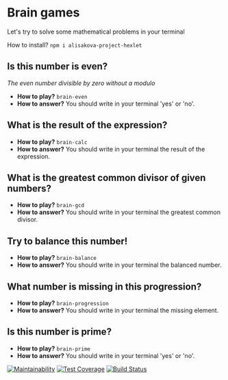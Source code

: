 Brain games
=====================
Let's try to solve some mathematical problems in your terminal

How to install?
`npm i alisakova-project-hexlet`

Is this number is even?
-----------------------------------
_The even number divisible by zero without a modulo_
* **How to play?** `brain-even`
* **How to answer?** You should write in your terminal 'yes' or 'no'.


What is the result of the expression?
-----------------------------------
* **How to play?**
`brain-calc`
* **How to answer?**
You should write in your terminal the result of the expression.

What is the greatest common divisor of given numbers?
-----------------------------------
* **How to play?**
`brain-gcd`
* **How to answer?**
You should write in your terminal the greatest common divisor.

Try to balance this number!
-----------------------------------
* **How to play?** 
`brain-balance`
* **How to answer?**
You should write in your terminal the balanced number.

What number is missing in this progression?
-----------------------------------
* **How to play?**
`brain-progression`
* **How to answer?**
You should write in your terminal the missing element.

Is this number is prime?
-----------------------------------
* **How to play?** 
`brain-prime`
* **How to answer?** 
You should write in your terminal 'yes' or 'no'.


[![Maintainability](https://api.codeclimate.com/v1/badges/bbaa70aa747d15555322/maintainability)](https://codeclimate.com/github/alisakova/project-lvl1-s316/maintainability)
[![Test Coverage](https://api.codeclimate.com/v1/badges/bbaa70aa747d15555322/test_coverage)](https://codeclimate.com/github/alisakova/project-lvl1-s316/test_coverage)
[![Build Status](https://travis-ci.org/alisakova/project-lvl1-s316.svg?branch=master)](https://travis-ci.org/alisakova/project-lvl1-s316)
